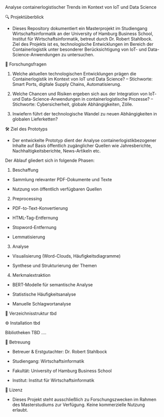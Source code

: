 Analyse containerlogistischer Trends im Kontext von IoT und Data Science


🔍 Projektüberblick
- Dieses Repository dokumentiert ein Masterprojekt im Studiengang Wirtschaftsinformatik an der University of Hamburg Business School, Institut für Wirtschaftsinformatik, betreut durch Dr. Robert Stahlbock. Ziel des Projekts ist es, technologische Entwicklungen im Bereich der Containerlogistik unter besonderer Berücksichtigung von IoT- und Data-Science-Anwendungen zu untersuchen.

🎯 Forschungsfragen
1. Welche aktuellen technologischen Entwicklungen prägen die Containerlogistik im Kontext von IoT und Data Science?
– Stichworte: Smart Ports, digitale Supply Chains, Automatisierung.

2. Welche Chancen und Risiken ergeben sich aus der Integration von IoT- und Data-Science-Anwendungen in containerlogistische Prozesse?
– Stichworte: Cybersicherheit, globale Abhängigkeiten, Zölle.

3. Inwiefern führt der technologische Wandel zu neuen Abhängigkeiten in globalen Lieferketten?

🛠️ Ziel des Prototyps
- Der entwickelte Prototyp dient der Analyse containerlogistikbezogener Inhalte auf Basis öffentlich zugänglicher Quellen wie Jahresberichte, Nachhaltigkeitsberichte, News-Artikeln etc.

Der Ablauf gliedert sich in folgende Phasen:

1. Beschaffung
- Sammlung relevanter PDF-Dokumente und Texte

- Nutzung von öffentlich verfügbaren Quellen

2. Preprocessing
- PDF-to-Text-Konvertierung

- HTML-Tag-Entfernung

- Stopword-Entfernung

- Lemmatisierung

3. Analyse
- Visualisierung (Word-Clouds, Häufigkeitsdiagramme)

- Synthese und Strukturierung der Themen

4. Merkmalextraktion
- BERT-Modelle für semantische Analyse

- Statistische Häufigkeitsanalyse

- Manuelle Schlagwortanalyse

📁 Verzeichnisstruktur
tbd

⚙️ Installation
tbd

 Bibliotheken
TBD
....

👤 Betreuung
- Betreuer & Erstgutachter: Dr. Robert Stahlbock

- Studiengang: Wirtschaftsinformatik

- Fakultät: University of Hamburg Business School

- Institut: Institut für Wirtschaftsinformatik

📄 Lizenz
- Dieses Projekt steht ausschließlich zu Forschungszwecken im Rahmen des Masterstudiums zur Verfügung. Keine kommerzielle Nutzung erlaubt.
